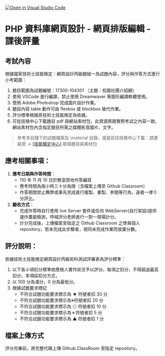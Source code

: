 [![Open in Visual Studio Code](https://classroom.github.com/assets/open-in-vscode-f059dc9a6f8d3a56e377f745f24479a46679e63a5d9fe6f495e02850cd0d8118.svg)](https://classroom.github.com/online_ide?assignment_repo_id=6295021&assignment_repo_type=AssignmentRepo)
# PHP 資料庫網頁設計 - 網頁排版編輯 - 課後評量

## 考試內容

根據國家技術士技能檢定：網頁設計丙級題組一為試題內容，評分與作答方式進行小考範圍：

1. 題目範圍為試題編號：17300-104301 （主題：校園社團介紹網）
2. 使用 VSCode 進行編譯，禁止使用 Dreamwaver 等圖形編譯軟體使用。
3. 使用 Adobe Photoshop 完成圖片設計作業。
4. 題目內容 table 動作可由 flexbox 或 blockbox 替代作業。
5. 評分標準根據原技術士技能檢定為依據。
6. 可從技檢中心下載題目 pdf 與網站素材包，此資源將跟實際考試之內容一致。網站素材包內含指定題目所需之媒體影音圖片、文字。

> 參考本目錄下的試題檔案及 \material 目錄，或是前往技檢中心下載：請連結至 → [[技能檢定中心]](https://techbank.wdasec.gov.tw/owInform/TestReferData.aspx) 取得題目與素材包

## 應考相關事項：

1. **應考日期與作答時間**：
   -  110 年 11 ⽉ 10 日於教室原地作答編寫
   - 應考時間為兩小時三十分為限（含檔案上傳至 Github Classroom）
   - 作答期間禁止舞弊或事先完成進行複製、重製、參閱等行為，違者一律０分評比。
2. **驗收方式**：
   - 完成作答時自行使用 live Server 套件或任何 WebServer(自行架設)提供運作畫面檢測，呼喊評分老師進行一對一現場計分。
   - 計分完成後，上傳檔案至指定之 Github Classroom 之學員個人 repository，若未完成此步驟者，視同未完成作業而放棄分數。

## 評分說明：
依據技術士技能檢定網頁設計丙級術科測試評審表為評分標準：

1. 以下各小項扣分標準依應檢人實作狀況予以評分，每項之扣分，不得超過最高扣分，本項採扣分方式，
2. 以 100 分為滿分，0 分為最低分。
3. 根據試題要求標記
   - 不符合試題功能要求標示為 ★ 符號者扣 30 分
   - 不符合試題功能要求標示為※符號者扣 20 分
   - 不符合試題功能要求標示為 ◎ 符號者扣 10 分
   - 不符合試題功能要求標示為＊符號者扣 5 分
   - 不符合試題功能要求標示為 ▲ 符號者扣 1 分

## 檔案上傳方式
評分完畢前，將完整代碼上傳 Github ClassRoom 至指定 repository。
